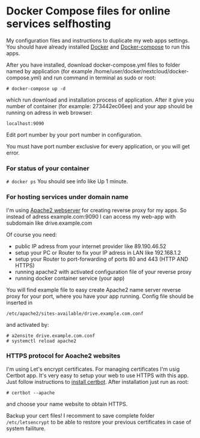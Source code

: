 # Docker Compose files for online services selfhosting
My configuration files and instructions to duplicate my web apps settings. You should have already installed [Docker](https://docs.docker.com/get-docker/) and [Docker-compose](https://docs.docker.com/compose/install/) to run this apps.

After you have installed, download docker-compose.yml files to folder named by application (for example /home/user/docker/nextcloud/docker-compose.yml) and run command in terminal as sudo or root: 
``` 
# docker-compose up -d 
``` 
which run download and installation process of application. After it give you number of container (for example: 273442ec06ee) and your app should be running on adress in web browser: 
```
localhost:9090
``` 
Edit port number by your port number in configuration.

You must have port number exclusive for every application, or you will get error.

### For status of your container
```# docker ps```
You should see info like Up 1 minute.

### For hosting services under domain name
I'm using [Apache2 webserver](https://ubuntu.com/tutorials/install-and-configure-apache#2-installing-apache) for creating reverse proxy for my apps. So instead of adress example.com:9090 I can access my web-app with subdomain like drive.example.com 

Of course you need: 
- public IP adress from your internet provider like 89.190.46.52
- setup your PC or Router to fix your IP adress in LAN like 192.168.1.2
- setup your Router to port-forwarding of ports 80 and 443 (HTTP AND HTTPS)
- running apache2 with activated configuration file of your reverse proxy
- running docker container service (your app)

You will find example file to easy create Apache2 name server reverse proxy for your port, where you have your app running.
Config file should be inserted in
```
/etc/apache2/sites-available/drive.example.com.conf
```

and activated by:

```
# a2ensite drive.example.com.conf
# systemctl reload apache2
```

### HTTPS protocol for Aoache2 websites
I'm using Let's encrypt certificates. For managing certificates I'm usig Certbot app. It's very easy to setup your web to use HTTPS with this app. Just follow instructions to [install certbot](https://certbot.eff.org/instructions). After installation just run as root:
```
# certbot --apache
```
and choose your name website to obtain HTTPS.

Backup your cert files! I recomment to save complete folder ```/etc/letsencrypt``` to be able to restore your previous certificates in case of system failiture.
